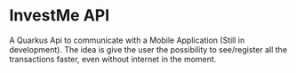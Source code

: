 # InvestMe API

A Quarkus Api to communicate with a Mobile Application (Still in development). The idea is give the user the possibility to see/register all the transactions faster, even without internet in the moment.
